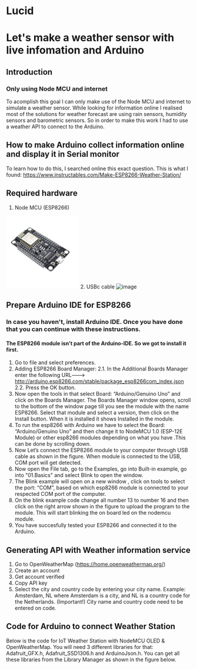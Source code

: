 # Lucid
# Let's make a weather sensor with live infomation and Arduino
## Introduction
### Only using Node MCU and internet
To acomplish this goal I can only make use of the Node MCU and internet to simulate a weather sensor.
While looking for information online I realised most of the solutions for weather forecast are using rain sensors, humidity sensors and barometric sensors.
So in order to make this work I had to use a weather API to connect to the Arduino.

## How to make Arduino collect information online and display it in Serial monitor
To learn how to do this, I searched online this exact question. This is what I found:
https://www.instructables.com/Make-ESP8266-Weather-Station/

## Required hardware
1. Node MCU (ESP8266)
<img width="198" alt=image src="https://github.com/Nikolai05/IoT3/blob/main/NodeMcu.jpg">
2. USBc cable
<img width="198" alt=image src="https://github.com/Nikolai05/IoT3/blob/main/usbc.avif">

## Prepare Arduino IDE for ESP8266
### In case you haven't, install Arduino IDE. Once you have done that you can continue with these instructions.
#### The ESP8266 module isn't part of the Arduino-IDE. So we got to install it first.
1. Go to file and select preferences.
2. Adding ESP8266 Board Manager:
   2.1. In the Additional Boards Manager enter the following URL---> http://arduino.esp8266.com/stable/package_esp8266com_index.json
   2.2. Press the OK button.
3. Now open the tools in that select Board: “Arduino/Genuino Uno” and click on the Boards Manager. The Boards Manager window opens, scroll to the bottom of the window page till you see the module with the name ESP8266. Select that module and select a version, then click on the Install button. When it is installed it shows Installed in the module.
4. To run the esp8266 with Arduino we have to select the Board: “Arduino/Genuino Uno” and then change it to NodeMCU 1.0 (ESP-12E Module) or other esp8266 modules depending on what you have .This can be done by scrolling down.
5. Now Let’s connect the ESP8266 module to your computer through USB cable as shown in the figure. When module is connected to the USB, COM port will get detected.
6. Now open the File tab, go to the Examples, go into Built-in example, go into "01.Basics" and select Blink to open the window.
7. The Blink example will open on a new window , click on tools to select the port: “COM”, based on which esp8266 module is connected to your respected COM port of the computer.
8. On the blink example code change all number 13 to number 16 and then click on the right arrow shown in the figure to upload the program to the module. This will start blinking the on board led on the nodemcu module.
9. You have succesfully tested your ESP8266 and connected it to the Arduino.

## Generating API with Weather information service
1. Go to OpenWeatherMap (https://home.openweathermap.org/)
2. Create an account
3. Get account verified
4. Copy API key
5. Select the city and country code by entering your city name. Example: Amsterdam, NL where Amsterdam is a city, and NL is a country code for the Netherlands. (Important!) City name and country code need to be entered on code.

## Code for Arduino to connect Weather Station 
Below is the code for IoT Weather Station with NodeMCU OLED & OpenWeatherMap. You will need 3 different libraries for that: Adafruit_GFX.h, Adafruit_SSD1306.h and ArduinoJson.h. You can get all these libraries from the Library Manager as shown in the figure below.


 
